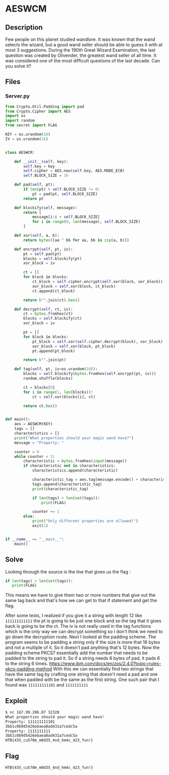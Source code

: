 # AESWCM

## Description
Few people on this planet studied wandlore. It was known that the wand selects the wizard, but a good wand seller should be able to guess it with at most 3 suggestions. During the 190th Great Wizard Examination, the last question was created by Olivender, the greatest wand seller of all time. It was considered one of the most difficult questions of the last decade. Can you solve it?

## Files
### Server.py
```python
from Crypto.Util.Padding import pad
from Crypto.Cipher import AES
import os
import random
from secret import FLAG

KEY = os.urandom(16)
IV = os.urandom(16)


class AESWCM:

    def __init__(self, key):
        self.key = key
        self.cipher = AES.new(self.key, AES.MODE_ECB)
        self.BLOCK_SIZE = 16

    def pad(self, pt):
        if len(pt) % self.BLOCK_SIZE != 0:
            pt = pad(pt, self.BLOCK_SIZE)
        return pt

    def blockify(self, message):
        return [
            message[i:i + self.BLOCK_SIZE]
            for i in range(0, len(message), self.BLOCK_SIZE)
        ]

    def xor(self, a, b):
        return bytes([aa ^ bb for aa, bb in zip(a, b)])

    def encrypt(self, pt, iv):
        pt = self.pad(pt)
        blocks = self.blockify(pt)
        xor_block = iv

        ct = []
        for block in blocks:
            ct_block = self.cipher.encrypt(self.xor(block, xor_block))
            xor_block = self.xor(block, ct_block)
            ct.append(ct_block)

        return b"".join(ct).hex()

    def decrypt(self, ct, iv):
        ct = bytes.fromhex(ct)
        blocks = self.blockify(ct)
        xor_block = iv

        pt = []
        for block in blocks:
            pt_block = self.xor(self.cipher.decrypt(block), xor_block)
            xor_block = self.xor(block, pt_block)
            pt.append(pt_block)

        return b"".join(pt)

    def tag(self, pt, iv=os.urandom(16)):
        blocks = self.blockify(bytes.fromhex(self.encrypt(pt, iv)))
        random.shuffle(blocks)

        ct = blocks[0]
        for i in range(1, len(blocks)):
            ct = self.xor(blocks[i], ct)

        return ct.hex()


def main():
    aes = AESWCM(KEY)
    tags = []
    characteristics = []
    print("What properties should your magic wand have?")
    message = "Property: "

    counter = 0
    while counter < 3:
        characteristic = bytes.fromhex(input(message))
        if characteristic not in characteristics:
            characteristics.append(characteristic)

            characteristic_tag = aes.tag(message.encode() + characteristic, IV)
            tags.append(characteristic_tag)
            print(characteristic_tag)

            if len(tags) > len(set(tags)):
                print(FLAG)

            counter += 1
        else:
            print("Only different properties are allowed!")
            exit(1)


if __name__ == "__main__":
    main()
```
## Solve

Looking through the source is the line that gives us the flag : 

```python
if len(tags) > len(set(tags)):
   print(FLAG)
```

This means we have to give them two or more numbers that give out the same tag back and that's how we can get to that if statement and get the flag. 

After some tests, I realized if you give it a string with length 12 like `111111111111` the pt is going to be just one block and so the tag that it gives back is going to be the ct. The iv is not really used in the tag functions which is the only way we can decrypt something so I don't think we need to go down the decryption route. Next I looked at the padding scheme. The program seems to be padding a string only if the size is more that 16 bytes and not a multiple of it. So it doesn't pad anything that's 12 bytes. Now the padding scheme PKCS7 essentially add the number that needs to be padded to the string to pad it. So if a string needs 6 bytes of pad, it pads 6 to the string 6 times. https://www.ibm.com/docs/en/zos/2.4.0?topic=rules-pkcs-padding-method
With this we can essentially find two strings that have the same tag by crafting one string that doesn't need a pad and one that when padded with be the same as the first string. One such pair that I found was `111111111101` and `1111111111` 

## Exploit
```bash
$ nc 167.99.206.87 32328
What properties should your magic wand have?
Property: 111111111101
3bb1c0b9d5426ebaea0ad431a7cedc5a
Property: 1111111111
3bb1c0b9d5426ebaea0ad431a7cedc5a
HTB{435_cu570m_m0d35_4nd_hm4c_423_fun!}
```

## Flag
`HTB{435_cu570m_m0d35_4nd_hm4c_423_fun!}`